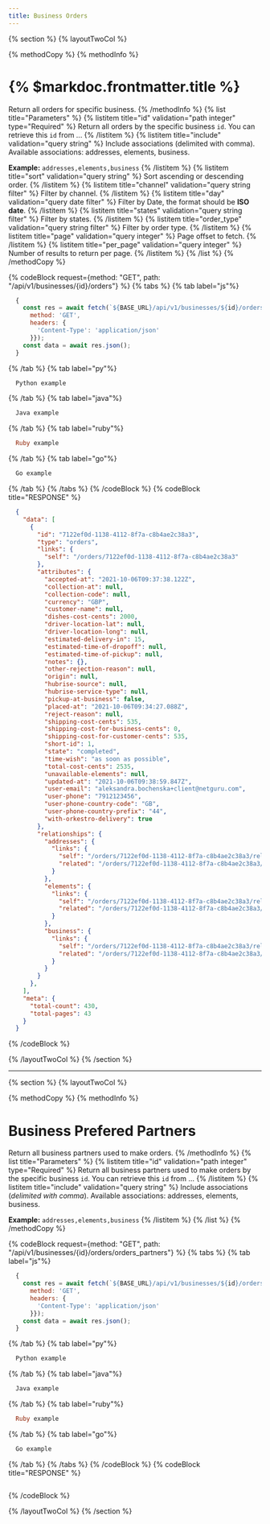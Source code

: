```yaml
---
title: Business Orders
---
```

{% section %}
{% layoutTwoCol %}

{% methodCopy %}
{% methodInfo %}
  # {% $markdoc.frontmatter.title %}
  Return all orders for specific business.
{% /methodInfo %}
{% list title="Parameters" %}
  {% listitem title="id" validation="path integer" type="Required" %}
  Return all orders by the specific business `id`. You can retrieve this `id` from ...
  {% /listitem %}
  {% listitem title="include" validation="query string" %}
  Include associations (delimited with comma). Available associations: addresses, elements, business.

  **Example:** `addresses,elements,business`
  {% /listitem %}
  {% listitem title="sort" validation="query string" %}
  Sort ascending or descending order.
  {% /listitem %}
  {% listitem title="channel" validation="query string filter" %}
  Filter by channel.
  {% /listitem %}
  {% listitem title="day" validation="query date filter" %}
  Filter by Date, the format should be **ISO date**. 
  {% /listitem %}
  {% listitem title="states" validation="query string filter" %}
  Filter by states.
  {% /listitem %}
  {% listitem title="order_type" validation="query string filter" %}
  Filter by order type.
  {% /listitem %}
  {% listitem title="page" validation="query integer" %}
  Page offset to fetch.
  {% /listitem %}
  {% listitem title="per_page" validation="query integer" %}
  Number of results to return per page.
  {% /listitem %}
{% /list %}
{% /methodCopy %}

{% codeBlock request={method: "GET", path: "/api/v1/businesses/{id}/orders"} %}
{% tabs %}
  {% tab label="js"%}
  ```js
    {
      const res = await fetch(`${BASE_URL}/api/v1/businesses/${id}/orders`, {
        method: 'GET',
        headers: {
          'Content-Type': 'application/json'
        }});
      const data = await res.json();
    }
  ```
  {% /tab %}
  {% tab label="py"%}
  ```py
    Python example
  ```
  {% /tab %}
  {% tab label="java"%}
  ```java
    Java example
  ```
  {% /tab %}
  {% tab label="ruby"%}
  ```ruby
    Ruby example
  ```
  {% /tab %}
  {% tab label="go"%}
  ```go
    Go example
  ```
  {% /tab %}
{% /tabs %}
{% /codeBlock %}
{% codeBlock title="RESPONSE" %}
  ```json
    {
      "data": [
        {
          "id": "7122ef0d-1138-4112-8f7a-c8b4ae2c38a3",
          "type": "orders",
          "links": {
            "self": "/orders/7122ef0d-1138-4112-8f7a-c8b4ae2c38a3"
          },
          "attributes": {
            "accepted-at": "2021-10-06T09:37:38.122Z",
            "collection-at": null,
            "collection-code": null,
            "currency": "GBP",
            "customer-name": null,
            "dishes-cost-cents": 2000,
            "driver-location-lat": null,
            "driver-location-long": null,
            "estimated-delivery-in": 15,
            "estimated-time-of-dropoff": null,
            "estimated-time-of-pickup": null,
            "notes": {},
            "other-rejection-reason": null,
            "origin": null,
            "hubrise-source": null,
            "hubrise-service-type": null,
            "pickup-at-business": false,
            "placed-at": "2021-10-06T09:34:27.088Z",
            "reject-reason": null,
            "shipping-cost-cents": 535,
            "shipping-cost-for-business-cents": 0,
            "shipping-cost-for-customer-cents": 535,
            "short-id": 1,
            "state": "completed",
            "time-wish": "as soon as possible",
            "total-cost-cents": 2535,
            "unavailable-elements": null,
            "updated-at": "2021-10-06T09:38:59.847Z",
            "user-email": "aleksandra.bochenska+client@netguru.com",
            "user-phone": "7912123456",
            "user-phone-country-code": "GB",
            "user-phone-country-prefix": "44",
            "with-orkestro-delivery": true
          },
          "relationships": {
            "addresses": {
              "links": {
                "self": "/orders/7122ef0d-1138-4112-8f7a-c8b4ae2c38a3/relationships/addresses",
                "related": "/orders/7122ef0d-1138-4112-8f7a-c8b4ae2c38a3/addresses"
              }
            },
            "elements": {
              "links": {
                "self": "/orders/7122ef0d-1138-4112-8f7a-c8b4ae2c38a3/relationships/elements",
                "related": "/orders/7122ef0d-1138-4112-8f7a-c8b4ae2c38a3/elements"
              }
            },
            "business": {
              "links": {
                "self": "/orders/7122ef0d-1138-4112-8f7a-c8b4ae2c38a3/relationships/business",
                "related": "/orders/7122ef0d-1138-4112-8f7a-c8b4ae2c38a3/business"
              }
            }
          }
        },
      ],
      "meta": {
        "total-count": 430,
        "total-pages": 43
      }
    }
  ```
{% /codeBlock %}  

{% /layoutTwoCol %}
{% /section %}

- - -

{% section %}
{% layoutTwoCol %}

{% methodCopy %}
{% methodInfo %}
  # Business Prefered Partners
  Return all business partners used to make orders.
{% /methodInfo %}
{% list title="Parameters" %}
  {% listitem title="id" validation="path integer" type="Required" %}
  Return all business partners used to make orders by the specific business `id`. You can retrieve this `id` from ...
  {% /listitem %}
  {% listitem title="include" validation="query string" %}
  Include associations (*delimited with comma*). Available associations: addresses, elements, business.

  **Example:** `addresses,elements,business`
  {% /listitem %}
{% /list %}
{% /methodCopy %}

{% codeBlock request={method: "GET", path: "/api/v1/businesses/{id}/orders/orders_partners"} %}
{% tabs %}
  {% tab label="js"%}
  ```js
    {
      const res = await fetch(`${BASE_URL}/api/v1/businesses/${id}/orders/orders_partners`, {
        method: 'GET',
        headers: {
          'Content-Type': 'application/json'
        }});
      const data = await res.json();
    }
  ```
  {% /tab %}
  {% tab label="py"%}
  ```py
    Python example
  ```
  {% /tab %}
  {% tab label="java"%}
  ```java
    Java example
  ```
  {% /tab %}
  {% tab label="ruby"%}
  ```ruby
    Ruby example
  ```
  {% /tab %}
  {% tab label="go"%}
  ```go
    Go example
  ```
  {% /tab %}
{% /tabs %}
{% /codeBlock %}
{% codeBlock title="RESPONSE" %}
  ```json
  ```
{% /codeBlock %}  

{% /layoutTwoCol %}
{% /section %}